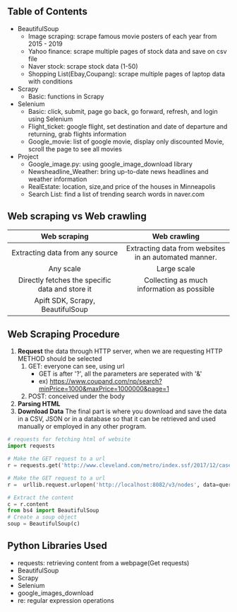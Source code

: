 <!-- Table of Contents -->
## Table of Contents
* BeautifulSoup
   * Image scraping: scrape famous movie posters of each year from 2015 - 2019
   * Yahoo finance: scrape multiple pages of stock data and save on csv file
   * Naver stock: scrape stock data (1-50)
   * Shopping List(Ebay,Coupang): scrape multiple pages of laptop data with conditions
* Scrapy
   * Basic: functions in Scrapy
* Selenium
   * Basic: click, submit, page go back, go forward, refresh, and login using Selenium
   * Flight_ticket: google flight, set destination and date of departure and returning, grab flights information
   * Google_movie: list of google movie, display only discounted Movie, scroll the page to see all movies
* Project
   * Google_image.py: using google_image_download library
   * Newsheadline_Weather: bring up-to-date news headlines and weather information
   * RealEstate: location, size,and price of the houses in Minneapolis
   * Search List: find a list of trending search words in naver.com

<!-- Web scraping vs Web crawling -->
## Web scraping vs Web crawling
 Web scraping  | Web crawling 
 :---:  | :---:
 Extracting data from any source | Extracting data from websites<br>in an automated manner. 
 Any scale  | Large scale  |
 Directly fetches the specific data and store it| Collecting as much information as possible 
Apift SDK, Scrapy, BeautifulSoup|


<!-- WEb SCRAPING STEP -->
## Web Scraping Procedure
1. **Request** the data through HTTP server, when we are requesting HTTP METHOD should be selected
   1. GET: everyone can see, using url
      * GET is after '?', all the parameters are seperated with '&'
      * ex) https://www.coupand.com/np/search?minPrice=1000&maxPrice=1000000&page=1
   1. POST: conceived under the body
1. **Parsing HTML**
1. **Download Data**
The final part is where you download and save the data in a CSV, JSON or in a database so that it can be retrieved and used manually or employed in any other program.

```python
# requests for fetching html of website
import requests

# Make the GET request to a url
r = requests.get('http://www.cleveland.com/metro/index.ssf/2017/12/case_western_reserve_university_president_barbara_snyders_base_salary_and_bonus_pay_tops_among_private_colleges_in_ohio.html')

# Make the GET request to a url
r =  urllib.request.urlopen('http://localhost:8082/v3/nodes', data=query)

# Extract the content
c = r.content
from bs4 import BeautifulSoup
# Create a soup object
soup = BeautifulSoup(c)
```

<!-- LIBRARY -->
## Python Libraries Used
* requests: retrieving content from a webpage(Get requests)
* BeautifulSoup
* Scrapy
* Selenium
* google_images_download
* re: regular expression operations





